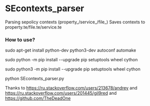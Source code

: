 # SEcontexts_parser
Parsing sepolicy contexts (property_/service_/file_)
Saves contexts to property.te/file.te/service.te
### How to use?
sudo apt-get install python-dev python3-dev autoconf automake

sudo python -m pip install --upgrade pip setuptools wheel cython

sudo python3 -m pip install --upgrade pip setuptools wheel cython

python SEcontexts_parser.py

Thanks to https://ru.stackoverflow.com/users/213678/andrey and https://ru.stackoverflow.com/users/201445/gil9red and https://github.com/TheDeadOne
